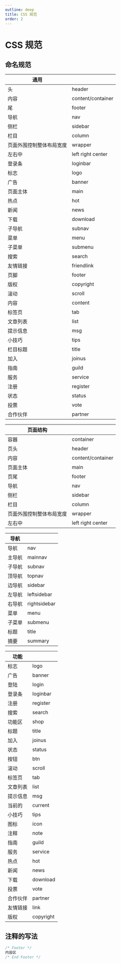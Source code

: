 ```yaml
---
outline: deep
title: CSS 规范
order: 2
---
```


# CSS 规范

## 命名规范

| 通用                     |                   |
| ------------------------ | ----------------- |
| 头                       | header            |
| 内容                     | content/container |
| 尾                       | footer            |
| 导航                     | nav               |
| 侧栏                     | sidebar           |
| 栏目                     | column            |
| 页面外围控制整体布局宽度 | wrapper           |
| 左右中                   | left right center |
| 登录条                   | loginbar          |
| 标志                     | logo              |
| 广告                     | banner            |
| 页面主体                 | main              |
| 热点                     | hot               |
| 新闻                     | news              |
| 下载                     | download          |
| 子导航                   | subnav            |
| 菜单                     | menu              |
| 子菜单                   | submenu           |
| 搜索                     | search            |
| 友情链接                 | friendlink        |
| 页脚                     | footer            |
| 版权                     | copyright         |
| 滚动                     | scroll            |
| 内容                     | content           |
| 标签页                   | tab               |
| 文章列表                 | list              |
| 提示信息                 | msg               |
| 小技巧                   | tips              |
| 栏目标题                 | title             |
| 加入                     | joinus            |
| 指南                     | guild             |
| 服务                     | service           |
| 注册                     | register          |
| 状态                     | status            |
| 投票                     | vote              |
| 合作伙伴                 | partner           |

| 页面结构                 |                   |
| ------------------------ | ----------------- |
| 容器                     | container         |
| 页头                     | header            |
| 内容                     | content/container |
| 页面主体                 | main              |
| 页尾                     | footer            |
| 导航                     | nav               |
| 侧栏                     | sidebar           |
| 栏目                     | column            |
| 页面外围控制整体布局宽度 | wrapper           |
| 左右中                   | left right center |

| 导航   |              |
| ------ | ------------ |
| 导航   | nav          |
| 主导航 | mainnav      |
| 子导航 | subnav       |
| 顶导航 | topnav       |
| 边导航 | sidebar      |
| 左导航 | leftsidebar  |
| 右导航 | rightsidebar |
| 菜单   | menu         |
| 子菜单 | submenu      |
| 标题   | title        |
| 摘要   | summary      |

| 功能     |           |
| -------- | --------- |
| 标志     | logo      |
| 广告     | banner    |
| 登陆     | login     |
| 登录条   | loginbar  |
| 注册     | register  |
| 搜索     | search    |
| 功能区   | shop      |
| 标题     | title     |
| 加入     | joinus    |
| 状态     | status    |
| 按钮     | btn       |
| 滚动     | scroll    |
| 标签页   | tab       |
| 文章列表 | list      |
| 提示信息 | msg       |
| 当前的   | current   |
| 小技巧   | tips      |
| 图标     | icon      |
| 注释     | note      |
| 指南     | guild     |
| 服务     | service   |
| 热点     | hot       |
| 新闻     | news      |
| 下载     | download  |
| 投票     | vote      |
| 合作伙伴 | partner   |
| 友情链接 | link      |
| 版权     | copyright |

## 注释的写法

```css
/* Footer */
内容区
/* End Footer */
```
